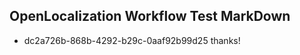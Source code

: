 ## OpenLocalization Workflow Test MarkDown
* dc2a726b-868b-4292-b29c-0aaf92b99d25 thanks!

<!--HONumber=Sep16_HO1-->


